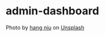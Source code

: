 # admin-dashboard
Photo by <a href="https://unsplash.com/@niuhang?utm_source=unsplash&utm_medium=referral&utm_content=creditCopyText">hang niu</a> on <a href="https://unsplash.com/s/photos/cat-drawing?utm_source=unsplash&utm_medium=referral&utm_content=creditCopyText">Unsplash</a>
  